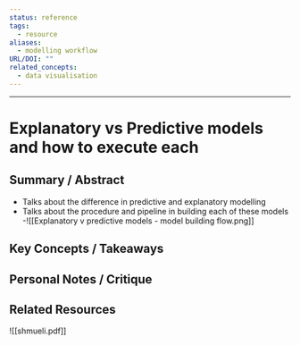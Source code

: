 ```yaml
---
status: reference
tags:
  - resource
aliases:
  - modelling workflow
URL/DOI: ""
related_concepts:
  - data visualisation
---
```

---
# Explanatory vs Predictive models and how to execute each 

## Summary / Abstract
- Talks about the difference in predictive and explanatory modelling
- Talks about the procedure and pipeline in building each of these models
-![[Explanatory v predictive models - model building flow.png]]
## Key Concepts / Takeaways


## Personal Notes / Critique


## Related Resources
![[shmueli.pdf]]